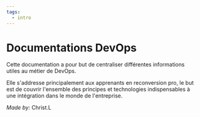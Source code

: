 ```yaml
---
tags:
  - intro
---
```


# Documentations DevOps

Cette documentation a pour but de centraliser différentes informations utiles au métier de DevOps.

Elle s'addresse principalement aux apprenants en reconversion pro, le but est de couvrir l'ensemble des principes et technologies indispensables à une intégration dans le monde de l'entreprise.

*Made by:*
Christ.L